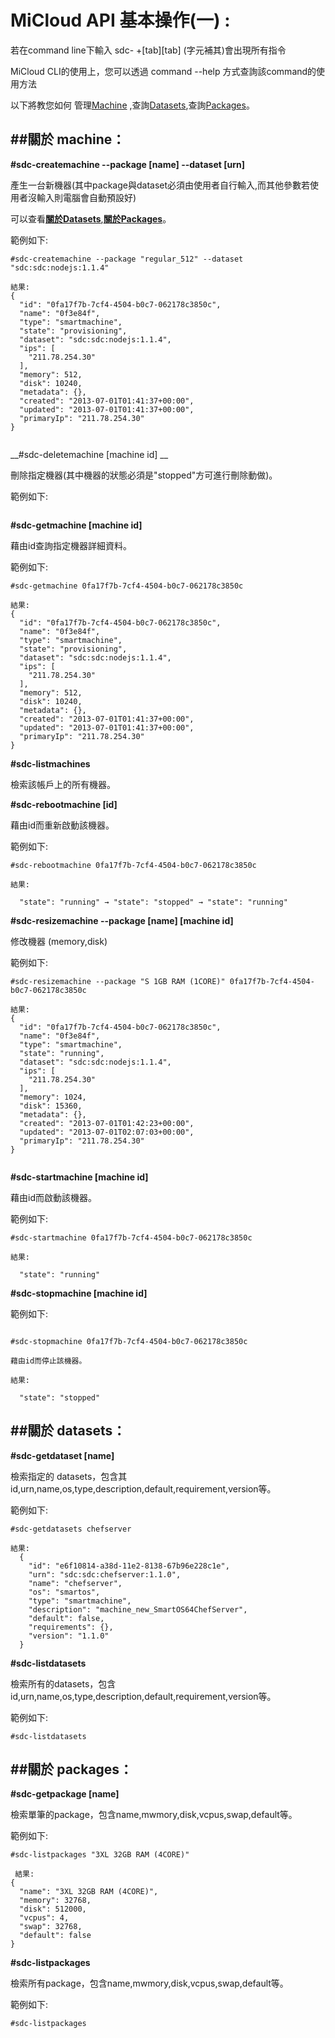 
MiCloud API 基本操作(一) :
===

若在command line下輸入 sdc- +[tab][tab] (字元補其)會出現所有指令

MiCloud CLI的使用上，您可以透過 command --help 方式查詢該command的使用方法

以下將教您如何 管理[Machine](#Machine)   ,查詢[Datasets](#Datasets),查詢[Packages](#Packages)。


##關於 machine：<a name="Machine"></a>
--------------------------------------------------------------------------------------

__\#sdc-createmachine --package [name] --dataset [urn]__ 

產生一台新機器(其中package與dataset必須由使用者自行輸入,而其他參數若使用者沒輸入則電腦會自動預設好)

可以查看[__關於Datasets__](#Datasets),[__關於Packages__](#Packages)。

範例如下:

```
#sdc-createmachine --package "regular_512" --dataset "sdc:sdc:nodejs:1.1.4"

結果:
{
  "id": "0fa17f7b-7cf4-4504-b0c7-062178c3850c",
  "name": "0f3e84f",
  "type": "smartmachine",
  "state": "provisioning",
  "dataset": "sdc:sdc:nodejs:1.1.4",
  "ips": [
    "211.78.254.30"
  ],
  "memory": 512,
  "disk": 10240,
  "metadata": {},
  "created": "2013-07-01T01:41:37+00:00",
  "updated": "2013-07-01T01:41:37+00:00",
  "primaryIp": "211.78.254.30"
}


```
__\#sdc-deletemachine [machine id] __

刪除指定機器(其中機器的狀態必須是"stopped"方可進行刪除動做)。

範例如下:

```

```
__\#sdc-getmachine [machine id]__ 

藉由id查詢指定機器詳細資料。

範例如下:

```
#sdc-getmachine 0fa17f7b-7cf4-4504-b0c7-062178c3850c

結果:
{
  "id": "0fa17f7b-7cf4-4504-b0c7-062178c3850c",
  "name": "0f3e84f",
  "type": "smartmachine",
  "state": "provisioning",
  "dataset": "sdc:sdc:nodejs:1.1.4",
  "ips": [
    "211.78.254.30"
  ],
  "memory": 512,
  "disk": 10240,
  "metadata": {},
  "created": "2013-07-01T01:41:37+00:00",
  "updated": "2013-07-01T01:41:37+00:00",
  "primaryIp": "211.78.254.30"
}

```
__\#sdc-listmachines__

檢索該帳戶上的所有機器。


__\#sdc-rebootmachine [id]__

藉由id而重新啟動該機器。

範例如下:

```
#sdc-rebootmachine 0fa17f7b-7cf4-4504-b0c7-062178c3850c

結果:

  "state": "running" → "state": "stopped" → "state": "running"
```

__\#sdc-resizemachine --package [name] [machine id]__  

修改機器 (memory,disk)

範例如下:

```
#sdc-resizemachine --package "S 1GB RAM (1CORE)" 0fa17f7b-7cf4-4504-b0c7-062178c3850c

結果:
{
  "id": "0fa17f7b-7cf4-4504-b0c7-062178c3850c",
  "name": "0f3e84f",
  "type": "smartmachine",
  "state": "running",
  "dataset": "sdc:sdc:nodejs:1.1.4",
  "ips": [
    "211.78.254.30"
  ],
  "memory": 1024,
  "disk": 15360,
  "metadata": {},
  "created": "2013-07-01T01:42:23+00:00",
  "updated": "2013-07-01T02:07:03+00:00",
  "primaryIp": "211.78.254.30"
}


```
__\#sdc-startmachine [machine id]__

藉由id而啟動該機器。

範例如下:

```
#sdc-startmachine 0fa17f7b-7cf4-4504-b0c7-062178c3850c

結果:

  "state": "running"
```

__\#sdc-stopmachine [machine id]__

範例如下:

```

#sdc-stopmachine 0fa17f7b-7cf4-4504-b0c7-062178c3850c

藉由id而停止該機器。

結果:

  "state": "stopped"
```

##關於 datasets：<a name="Datasets"></a>
--------------------------------------------------------------------------------------

__\#sdc-getdataset [name]__  

檢索指定的 datasets，包含其id,urn,name,os,type,description,default,requirement,version等。

範例如下:

```
#sdc-getdatasets chefserver

結果:
  {
    "id": "e6f10814-a38d-11e2-8138-67b96e228c1e",
    "urn": "sdc:sdc:chefserver:1.1.0",
    "name": "chefserver",
    "os": "smartos",
    "type": "smartmachine",
    "description": "machine_new_SmartOS64ChefServer",
    "default": false,
    "requirements": {},
    "version": "1.1.0"
  }
```

__\#sdc-listdatasets__ 

檢索所有的datasets，包含id,urn,name,os,type,description,default,requirement,version等。

範例如下:

```
#sdc-listdatasets
```

##關於 packages：<a name="Packages"></a>
--------------------------------------------------------------------------------------

__\#sdc-getpackage [name]__ 

檢索單筆的package，包含name,mwmory,disk,vcpus,swap,default等。

範例如下:

```
#sdc-listpackages "3XL 32GB RAM (4CORE)"

 結果:
{
  "name": "3XL 32GB RAM (4CORE)",
  "memory": 32768,
  "disk": 512000,
  "vcpus": 4,
  "swap": 32768,
  "default": false
}
```


__\#sdc-listpackages__ 

檢索所有package，包含name,mwmory,disk,vcpus,swap,default等。

範例如下:

```
#sdc-listpackages
```
